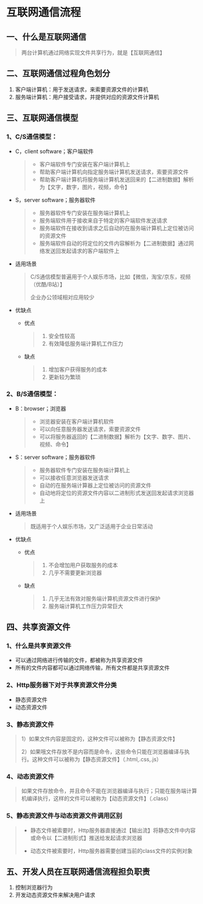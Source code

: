 # 互联网通信流程

## 一、什么是互联网通信

> 两台计算机通过网络实现文件共享行为，就是【互联网通信】

## 二、互联网通信过程角色划分

1. 客户端计算机：用于发送请求，来索要资源文件的计算机
2. 服务端计算机：用户接受请求，并提供对应的资源文件计算机

## 三、互联网通信模型

### 1、C/S通信模型：

- C，client software；客户端软件

  > - 客户端软件专门安装在客户端计算机上
  > - 帮助客户端计算机向指定服务端计算机发送请求，索要资源文件
  > - 帮助客户端计算机将服务端计算机发送回来的【二进制数据】解析为【文字，数字，图片，视频，命令】

- S，server software；服务器软件

  > - 服务器软件专门安装在服务端计算机上
  > - 服务端软件用于接收来自于特定的客户端软件发送请求
  > - 服务端软件在接收到请求之后自动的在服务端计算机上定位被访问的资源文件
  > - 服务端软件自动的将定位的文件内容解析为【二进制数据】通过网络发送回发起请求的客户端软件上

- 适用场景

  > C/S通信模型普遍用于个人娱乐市场，比如【微信，淘宝/京东，视频（优酷/B站）】
  >
  > 企业办公领域相对应用较少

- 优缺点

  - 优点

    > 1. 安全性较高
    > 2. 有效降低服务端计算机工作压力

  - 缺点

    > 1. 增加客户获得服务的成本
    > 2. 更新较为繁琐

### 2、B/S通信模型：

- B：browser；浏览器

  > - 浏览器安装在客户端计算机软件
  > - 可以向任意服务器发送请求，索要资源文件
  > - 可以将服务器返回的【二进制数据】解析为【文字、数字、图片、视频、命令】

- S：server software；服务器软件

  > - 服务器软件专门安装在服务端计算机上
  > - 可以接收任意浏览器发送请求
  > - 自动的在服务端计算器上定位被访问的资源文件
  > - 自动地将定位的资源文件内容以二进制形式发送回发起请求浏览器上

- 适用场景

  > 既适用于个人娱乐市场，又广泛适用于企业日常活动

- 优缺点

  - 优点

    > 1. 不会增加用户获取服务的成本
    > 2. 几乎不需要更新浏览器

  - 缺点

    > 1. 几乎无法有效对服务端计算机资源文件进行保护
    > 2. 服务端计算机工作压力异常巨大

## 四、共享资源文件

### 1、什么是共享资源文件

- 可以通过网络进行传输的文件，都被称为共享资源文件
- 所有的文件内容都可以通过网络传输，所有文件都是共享资源文件

### 2、Http服务器下对于共享资源文件分类

- 静态资源文件
- 动态资源文件

### 3、静态资源文件

> 1）如果文件内容是固定的，这种文件可以被称为【静态资源文件】
>
> 2）如果哦文件存放不是内容而是命令，这些命令只能在浏览器编译与执行。这种文件可以被称为【静态资源文件】（.html,.css,.js）

### 4、动态资源文件

> 如果文件存放命令，并且命令不能在浏览器编译与执行；只能在服务端计算机编译执行，这样的文件可以被称为【动态资源文件】（.class）

### 5、静态资源文件与动态资源文件调用区别

> - 静态文件被索要时，Http服务器直接通过【输出流】将静态文件中内容或命令以【二进制形式】推送给发起请求浏览器
>
> - 动态文件被索要时，Http服务器需要创建当前的class文件的实例对象

## 五、开发人员在互联网通信流程担负职责

1. 控制浏览器行为
2. 开发动态资源文件来解决用户请求
